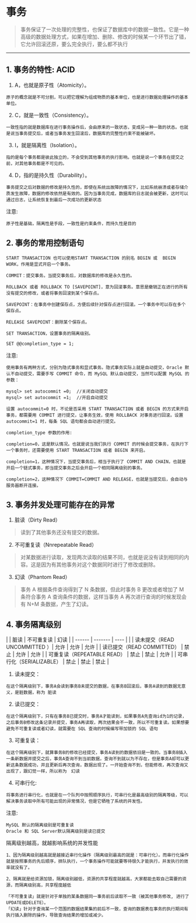 # 事务
> 事务保证了一次处理的完整性，也保证了数据库中的数据一致性。它是一种高级的数据处理方式，如果在增加、删除、修改的时候某一个环节出了错，它允许回滚还原，要么完全执行，要么都不执行
---

## 1. 事务的特性: ACID

1. A，也就是原子性（Atomicity）。
```
原子的概念就是不可分割，可以把它理解为组成物质的基本单位，也是进行数据处理操作的基本单位。
```

2. C，就是一致性（Consistency）。
```
一致性指的就是数据库在进行事务操作后，会由原来的一致状态，变成另一种一致的状态。也就是说当事务提交后，或者当事务发生回滚后，数据库的完整性约束不能被破坏。
```

3. I，就是隔离性（Isolation）。
```
指的是每个事务都是彼此独立的，不会受到其他事务的执行影响。也就是说一个事务在提交之前，对其他事务都是不可见的。
```

4. D，指的是持久性（Durability）。
```
事务提交之后对数据的修改是持久性的，即使在系统出故障的情况下，比如系统崩溃或者存储介质发生故障，数据的修改依然是有效的。因为当事务完成，数据库的日志就会被更新，这时可以通过日志，让系统恢复到最后一次成功的更新状态
```

注意:
```
原子性是基础，隔离性是手段，一致性是约束条件，而持久性是目的
```


## 2. 事务的常用控制语句
```
START TRANSACTION 也可以使用START TRANSACTION 的别名 BEGIN 或  BEGIN WORK，作用是显式开启一个事务。

COMMIT：提交事务。当提交事务后，对数据库的修改是永久性的。

ROLLBACK 或者 ROLLBACK TO [SAVEPOINT]，意为回滚事务。意思是撤销正在进行的所有没有提交的修改，或者将事务回滚到某个保存点。

SAVEPOINT：在事务中创建保存点，方便后续针对保存点进行回滚。一个事务中可以存在多个保存点。

RELEASE SAVEPOINT：删除某个保存点。

SET TRANSACTION，设置事务的隔离级别。

SET @@completion_type = 1;
```

注意:
```
使用事务有两种方式，分别为隐式事务和显式事务。隐式事务实际上就是自动提交，Oracle 默认不自动提交，需要手写 COMMIT 命令，而 MySQL 默认自动提交，当然可以配置 MySQL 的参数：

mysql> set autocommit =0;  //关闭自动提交
mysql> set autocommit =1;  //开启自动提交

设置 autocommit=0 时，不论是否采用 START TRANSACTION 或者 BEGIN 的方式来开启事务，都需要用 COMMIT 进行提交，让事务生效，使用 ROLLBACK 对事务进行回滚。设置 autocommit=1 时，每条 SQL 语句都会自动进行提交。
```
```
completion_type 参数的作用:

completion=0，这是默认情况。也就是说当我们执行 COMMIT 的时候会提交事务，在执行下一个事务时，还需要使用 START TRANSACTION 或者 BEGIN 来开启。

completion=1，这种情况下，当提交事务后，相当于执行了 COMMIT AND CHAIN，也就是开启一个链式事务，即当提交事务之后会开启一个相同隔离级别的事务。

completion=2，这种情况下 COMMIT=COMMIT AND RELEASE，也就是当提交后，会自动与服务器断开连接。
```


## 3. 事务并发处理可能存在的异常

1. 脏读（Dirty Read）
> 读到了其他事务还没有提交的数据。

2. 不可重复读（Nnrepeatable Read）
> 对某数据进行读取，发现两次读取的结果不同，也就是说没有读到相同的内容。这是因为有其他事务对这个数据同时进行了修改或删除。

3. 幻读（Phantom Read）
> 事务 A 根据条件查询得到了 N 条数据，但此时事务 B 更改或者增加了 M 条符合事务 A 查询条件的数据，这样当事务 A 再次进行查询的时候发现会有 N+M 条数据，产生了幻读。


## 4. 事务隔离级别

|        | 脏读 | 不可重复读 | 幻读 |
| ------ | ------- | ---- |      |
| 读未提交（READ UNCOMMITTED ）| 允许 | 允许 | 允许 |
| 读已提交（READ COMMITTED）   | 禁止 | 允许 | 允许 |
| 可重复读（REPEATABLE READ）  | 禁止 | 禁止 | 允许 |
| 可串行化（SERIALIZABLE）     | 禁止 | 禁止 | 禁止 |

1. 读未提交：
```
在这个隔离级别下，事务A会读到事务B未提交的数据，在事务B回滚后，事务A读到的数据无意义，是脏数据，称为 脏读
```

2. 读已提交：
```
在这个隔离级别下，只有在事务B已提交时，事务A才能读到，如果事务A先查询id为1的记录，之后事务B修改这条记录并提交，事务A再读取，两次结果会不一致，所以不可重复读。如果想要避免不可重复读或者幻读，就需要在 SQL 查询的时候编写带加锁的 SQL 语句
```

3. 可重复读：
```
在这个隔离级别下，就算事务B的修改已经提交，事务A读到的数据依旧是一致的。当事务B插入一条新数据并提交之后，事务A查询不到当前数据，查询不到就以为不存在，但是事务A却可以更新这条数据成功，并且更新后再次查询，数据出现了。一开始查询不到，但能修改，再次查询又出现了，跟幻觉一样，所以称为　幻读
```

4. 可串行化:
```
将事务进行串行化，也就是在一个队列中按照顺序执行，可串行化是最高级别的隔离等级，可以解决事务读取中所有可能出现的异常情况，但是它牺牲了系统的并发性。
```

注意:
```
MySQL 默认的隔离级别是可重复读
Oracle 和 SQL Server默认隔离级别是读已提交
```

隔离级别越高，就越影响系统的并发性能
```
1、因为隔离级别越高就是越接近串行化操作（隔离级别最高的就是：可串行化）。而串行化操作就是按照事务的先后顺序，排队执行，一个事务操作可能就要等待很久才能执行，并发执行的效率就没有了。

2、隔离就是给资源加锁，隔离级别越低，资源的共享程度就越高，大家都能去取自己需要的资源，而隔离级别高，共享程度越低

「不可重复读」就是针对于单独的某条数据同一事务前后读取不一致（被其他事务修改, 进行了UPDATE或DELETE）。
「幻读」针对于查询某一个范围的数据结果集的前后不一致，查询的数据表在事务的执行期间有执行插入删除的操作，导致查询结果的增加或减少。
```